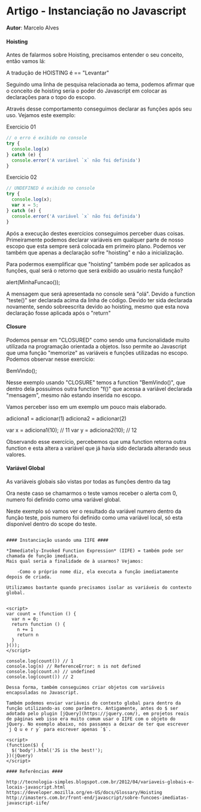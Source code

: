 # Artigo - Instanciação no Javascript #

**Autor**: Marcelo Alves

#### Hoisting ####

Antes de falarmos sobre Hoisting, precisamos entender o seu conceito, então vamos lá:

A tradução de HOISTING é == "Levantar"

Seguindo uma linha de pesquisa relacionada ao tema, podemos afirmar que o conceito de hoisting seria o poder do Javascript em colocar as declarações para o topo do escopo.

Através desse comportamento conseguimos declarar as funções após seu uso. Vejamos este exemplo:

Exercicio 01

```js
// o erro é exibido no console
try {
  console.log(x)
} catch (e) {
  console.error('A variável `x` não foi definida')
}
```

Exercicio 02
```js
// UNDEFINED é exibido no console
try {
  console.log(x);
  var x = 5;
} catch (e) {
  console.error('A variável `x` não foi definida')
}
```

Após a execução destes exercícios conseguimos perceber duas coisas. Primeiramente podemos declarar variáveis em qualquer parte de nosso escopo que esta sempre será colocada em primeiro plano. Podemos ver também que apenas a declaração sofre "hoisting" e não a inicialização.

Para podermos exemplificar que "hoisting" também pode ser aplicados as funções, qual será o retorno que será exibido ao usuário nesta função?


alert(MinhaFuncao());

<script>
function MinhaFuncao() {
    function teste() {
        return "oi"
    }
    
    return teste()
    
    function teste() {
        return "olá"
    }
}
</script>

A mensagem que será apresentada no console será "olá". Devido a function "teste()" ser declarada acima da linha de código. Devido ter sida declarada novamente, sendo sobreescrita devido ao hoisting, mesmo que esta nova declaração fosse aplicada após o "return"


#### Closure ####

Podemos pensar em "CLOSURED" como sendo uma funcionalidade muito utilizada na programação orientada a objetos. Isso permite ao Javascript que uma função "memorize" as variáveis e funções utilizadas no escopo. Podemos observar nesse exercício:

<script>
function BemVindo() {
    var mensagem = "Seja bem vindo programador JAVASCRIPT!"
    function f() {
        alert(mensagem)
    }
    f()
}
</script>

BemVindo();   

Nesse exemplo usando "CLOSURE" temos a function "BemVindo()", que dentro dela possuímos outra function "f()" que acessa a variável declarada "mensagem", mesmo não estando inserida no escopo. 


Vamos perceber isso em um exemplo um pouco mais elaborado.

<script>
function adicionar(n) {
    return function(m) {
        return n + m;
    }
}
</script>

adiciona1 = adicionar(1)
adiciona2 = adicionar(2)

var x = adiciona1(10); // 11
var y = adiciona2(10); // 12

Observando esse exercício, percebemos que uma function retorna outra function e esta altera a variável que já havia sido declarada alterando seus valores.

#### Variável Global ####

As variáveis globais são vistas por todas as funções dentro da tag <script>

<script>
var numero= 0;
function teste(){
alert(numero);
}
</script>

Ora neste caso se chamarmos o teste vamos receber o alerta com 0, numero foi definido como uma variável global.

<script>
function teste(){
var numero= 0;
alert(numero);
}
</script>

Neste exemplo só vamos ver o resultado da variável numero dentro da função teste, pois numero foi definido como uma variável local, só esta disponível dentro do scope do teste. 
```

#### Instanciação usando uma IIFE #### 

*Immediately-Invoked Function Expression* (IIFE) = também pode ser chamada de função imediata.
Mais qual seria a finalidade de à usarmos? Vejamos: 

	-Como o próprio nome diz, ela executa a função imediatamente depois de criada.

Utilizamos bastante quando precisamos isolar as variáveis do contexto global.


<script>
var count = (function () {
  var n = 0;
  return function () {
    n += 1
    return n
  }
}());
</script>

console.log(count()) // 1
console.log(n) // ReferenceError: n is not defined
console.log(count.n) // undefined
console.log(count()) // 2

Dessa forma, também conseguimos criar objetos com variáveis encapsuladas no Javascript.

Também podemos enviar variáveis do contexto global para dentro da função utilizando-as como parâmetro. Antigamente, antes do $ ser adotado pelo plugin [jQuery](https://jquery.com/), em projetos reais de páginas web isso era muito comum usar o IIFE com o objeto do jQuery. No exemplo abaixo, nós passamos a deixar de ter que escrever `j Q u e r y` para escrever apenas `$`.

<script>
(function($) {
  $('body').html('JS is the best!');
})(jQuery)
</script>

#### Referências ####

http://tecnologia-simples.blogspot.com.br/2012/04/variaveis-globais-e-locais-javascript.html
https://developer.mozilla.org/en-US/docs/Glossary/Hoisting
http://imasters.com.br/front-end/javascript/sobre-funcoes-imediatas-javascript-iife/
